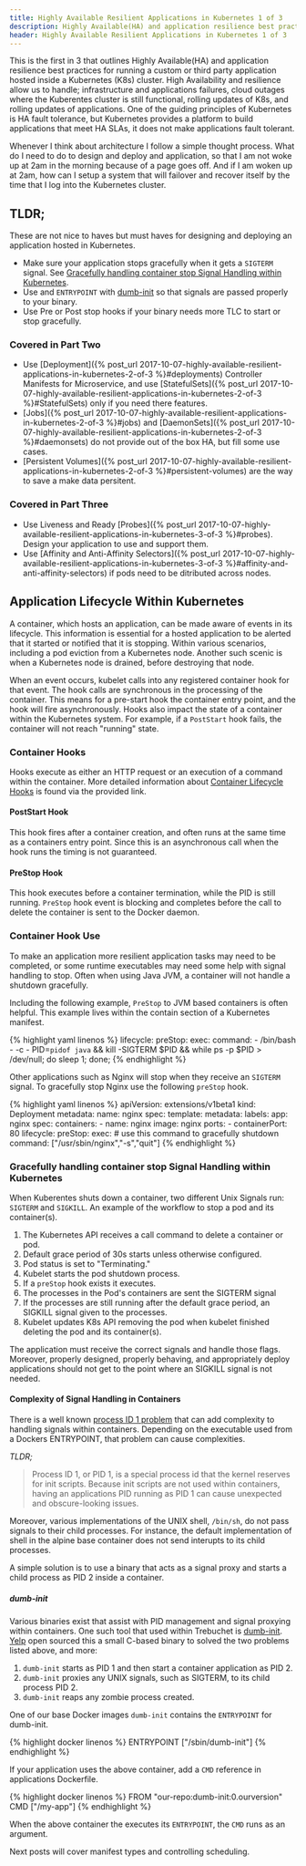 ```yaml
---
title: Highly Available Resilient Applications in Kubernetes 1 of 3
description: Highly Available(HA) and application resilience best practices for running a custom or third party application hosted inside a Kubernetes (K8s) cluster.
header: Highly Available Resilient Applications in Kubernetes 1 of 3
---
```



This is the first in 3 that outlines Highly Available(HA) and application resilience best practices for running a custom or third party application hosted inside a Kubernetes (K8s) cluster.  High Availability and resilience allow us to handle; infrastructure and applications failures, cloud outages where the Kuberentes cluster is still functional, rolling updates of K8s, and rolling updates of applications.  One of the guiding principles of Kubernetes is HA fault tolerance, but Kubernetes provides a platform to build applications that meet HA SLAs, it does not make applications fault tolerant.

Whenever I think about architecture I follow a simple thought process.  What do I need
to do to design and deploy and application, so that I am not woke up at 2am in the
morning because of a page goes off.  And if I am woken up at 2am, how can I setup
a system that will failover and recover itself by the time that I log into the Kubernetes
cluster.

## TLDR;

These are not nice to haves but must haves for designing and deploying an
application hosted in Kubernetes.

- Make sure your application stops gracefully when it gets a `SIGTERM` signal. See [Gracefully handling container stop Signal Handling within Kubernetes](#gracefully-handling-container-stop-signal-handling-within-kubernetes).
- Use and `ENTRYPOINT` with [dumb-init](#dumb-init) so that signals are passed properly to your binary.
- Use Pre or Post stop hooks if your binary needs more TLC to start or stop gracefully.

### Covered in Part Two
- Use [Deployment]({% post_url 2017-10-07-highly-available-resilient-applications-in-kubernetes-2-of-3 %}#deployments) Controller Manifests for Microservice, and use [StatefulSets]({% post_url 2017-10-07-highly-available-resilient-applications-in-kubernetes-2-of-3 %}#StatefulSets) only if you need there features.
- [Jobs]({% post_url 2017-10-07-highly-available-resilient-applications-in-kubernetes-2-of-3 %}#jobs) and [DaemonSets]({% post_url 2017-10-07-highly-available-resilient-applications-in-kubernetes-2-of-3 %}#daemonsets) do not provide out of the box HA, but fill some use cases.
- [Persistent Volumes]({% post_url 2017-10-07-highly-available-resilient-applications-in-kubernetes-2-of-3 %}#persistent-volumes) are the way to save a make data persitent.

### Covered in Part Three
- Use Liveness and Ready [Probes]({% post_url 2017-10-07-highly-available-resilient-applications-in-kubernetes-3-of-3 %}#probes). Design your application to use and support
them.
- Use [Affinity and Anti-Affinity Selectors]({% post_url 2017-10-07-highly-available-resilient-applications-in-kubernetes-3-of-3 %}#affinity-and-anti-affinity-selectors) if pods need
to be ditributed across nodes.

## Application Lifecycle Within Kubernetes

A container, which hosts an application, can be made aware of events in its
lifecycle.  This information is essential for a hosted application to be alerted
that it started or notified that it is stopping.  Within various scenarios,
including a pod eviction from a Kubernetes node.  Another such scenic is when a
Kubernetes node is drained, before destroying that node.

When an event occurs, kubelet calls into any registered container hook for that
event.  The hook calls are synchronous in the processing of the container.  This
means for a pre-start hook the container entry point, and the hook will fire
asynchronously.  Hooks also impact the state of a container within the
Kubernetes system.  For example, if a `PostStart` hook fails, the container will
not reach "running" state.

### Container Hooks

Hooks execute as either an HTTP request or an execution of a command within the
container.  More detailed information about [Container Lifecycle Hooks](https://kubernetes.io/docs/concepts/containers/container-lifecycle-hooks/
) is
found via the provided link.

#### PostStart Hook

This hook fires after a container creation, and often runs at the same time as a containers entry point.  Since this is an asynchronous call when the hook runs the timing is not guaranteed.

#### PreStop Hook

This hook executes before a container termination, while the PID is still running.  `PreStop` hook event is blocking and completes before the call to delete the container is sent to the Docker daemon.

### Container Hook Use

To make an application more resilient application tasks may need to be completed, or some runtime executables may need some help with signal handling to stop.  Often when using Java JVM, a container will not handle a shutdown gracefully.

Including the following example, `PreStop` to JVM based containers is often helpful.  This example lives within the contain section of a Kubernetes manifest.

{% highlight yaml linenos %}
lifecycle:
  preStop:
    exec:
      command:
        - /bin/bash
          - -c
            - PID=`pidof java` && kill -SIGTERM $PID && while ps -p $PID > /dev/null; do sleep 1; done;
{% endhighlight %}

Other applications such as Nginx will stop when they receive an `SIGTERM` signal.  To gracefully stop Nginx use the following `preStop` hook.

{% highlight yaml linenos %}
apiVersion: extensions/v1beta1
kind: Deployment
metadata:
  name: nginx
spec:
  template:
    metadata:
      labels:
        app: nginx
    spec:
      containers:
      - name: nginx
        image: nginx
        ports:
        - containerPort: 80
        lifecycle:
          preStop:
            exec:
              # use this command to gracefully shutdown
              command: ["/usr/sbin/nginx","-s","quit"]
{% endhighlight %}

### Gracefully handling container stop Signal Handling within Kubernetes

When Kuberentes shuts down a container, two different Unix Signals run: `SIGTERM` and `SIGKILL`. An example of the workflow to stop a pod and its container(s).

1. The Kubernetes API receives a call command to delete a container or pod.
2. Default grace period of 30s starts unless otherwise configured.
3. Pod status is set to "Terminating."
4. Kubelet starts the pod shutdown process.
5. If a `preStop` hook exists it executes.
7. The processes in the Pod's containers are sent the SIGTERM signal
8. If the processes are still running after the default grace period, an SIGKILL signal given to the processes.
9. Kubelet updates K8s API removing the pod when kubelet finished deleting the pod and its container(s).

The application must receive the correct signals and handle those flags.  Moreover, properly designed, properly behaving, and appropriately deploy applications should not get to the point where an SIGKILL signal is not needed.

#### Complexity of Signal Handling in Containers

There is a well known [process ID 1 problem](
https://blog.phusion.nl/2015/01/20/docker-and-the-pid-1-zombie-reaping-problem/)
that can add complexity to handling signals within containers.  Depending on the
executable used from a Dockers ENTRYPOINT, that problem can cause complexities.

_TLDR;_

> Process ID 1, or PID 1, is a special process id that the kernel
reserves for init scripts.  Because init scripts are not used within containers,
having an applications PID running as PID 1 can cause unexpected and
obscure-looking issues.

Moreover, various implementations of the UNIX shell, `/bin/sh`, do not pass
signals to their child processes.  For instance, the default implementation of
shell in the alpine base container does not send interupts to its child
processes.

A simple solution is to use a binary that acts as a signal proxy and starts a
child process as PID 2 inside a container.

##### dumb-init

Various binaries exist that assist with PID management and signal proxying
within containers.  One such tool that used within Trebuchet is
[dumb-init](https://github.com/Yelp/dumb-init).
[Yelp](https://engineeringblog.yelp.com/2016/01/dumb-init-an-init-for-docker.html)
open sourced this a small C-based binary to solved the two problems listed
above, and more:

1. `dumb-init` starts as PID 1 and then start a container application as PID 2.
2. `dumb-init` proxies any UNIX signals, such as SIGTERM, to its child process PID 2.
3. `dumb-init` reaps any zombie process created.

One of our base Docker images `dumb-init` contains the `ENTRYPOINT` for
dumb-init.

{% highlight docker linenos %}
ENTRYPOINT ["/sbin/dumb-init"]
{% endhighlight %}

If your application uses the above container, add a `CMD` reference in
applications Dockerfile.

{% highlight docker linenos %}
FROM "our-repo:dumb-init:0.ourversion"
CMD ["/my-app"]
{% endhighlight %}

When the above container the executes its `ENTRYPOINT`, the `CMD` runs as an
argument.

Next posts will cover manifest types and controlling scheduling.
